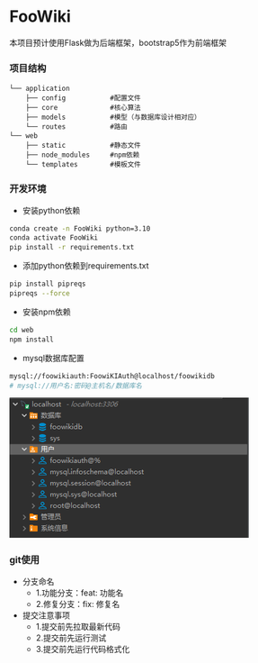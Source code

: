 # FooWiki

本项目预计使用Flask做为后端框架，bootstrap5作为前端框架

### 项目结构
```
└── application
    ├── config           #配置文件
    ├── core             #核心算法
    ├── models           #模型（与数据库设计相对应）
    └── routes           #路由
└── web
    ├── static           #静态文件
    ├── node_modules     #npm依赖
    └── templates        #模板文件

```

### 开发环境

- 安装python依赖
```bash
conda create -n FooWiki python=3.10
conda activate FooWiki
pip install -r requirements.txt
```

- 添加python依赖到requirements.txt
```bash
pip install pipreqs
pipreqs --force
```

- 安装npm依赖
```bash
cd web
npm install
```

- mysql数据库配置
```bash
mysql://foowikiauth:FoowiKIAuth@localhost/foowikidb
# mysql://用户名:密码@主机名/数据库名
```
![Alt text](readme_pic/image.png)

### git使用
- 分支命名
  - 1.功能分支：feat: 功能名
  - 2.修复分支：fix: 修复名
- 提交注意事项
  - 1.提交前先拉取最新代码
  - 2.提交前先运行测试
  - 3.提交前先运行代码格式化